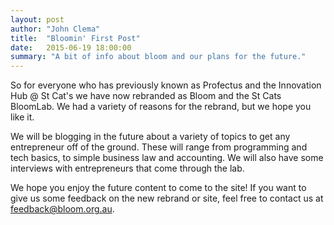 ```yaml
---
layout: post
author: "John Clema"
title:  "Bloomin' First Post"
date:   2015-06-19 18:00:00
summary: "A bit of info about bloom and our plans for the future."
---
```


So for everyone who has previously known as Profectus and the Innovation Hub @ St Cat's we have now rebranded as Bloom and the St Cats BloomLab. We had a variety of reasons for the rebrand, but we hope you like it.

We will be blogging in the future about a variety of topics to get any entrepreneur off of the ground. These will range from programming and tech basics, to simple business law and accounting. We will also have some interviews with entrepreneurs that come through the lab.

We hope you enjoy the future content to come to the site! If you want to give us some feedback on the new rebrand or site, feel free to contact us at feedback@bloom.org.au.